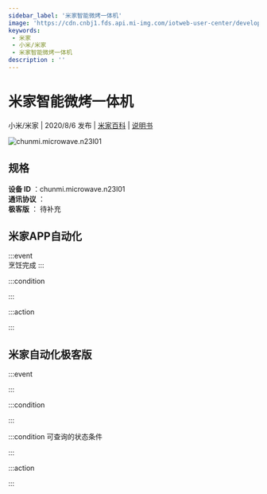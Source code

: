 ```yaml
---
sidebar_label: '米家智能微烤一体机'
image: 'https://cdn.cnbj1.fds.api.mi-img.com/iotweb-user-center/developer_1679047723133seM279KK.png?GalaxyAccessKeyId=AKVGLQWBOVIRQ3XLEW&Expires=9223372036854775807&Signature=0GW15SM4PhFfIKGKqE5wx+9h/7M='
keywords: 
 - 米家
 - 小米/米家
 - 米家智能微烤一体机
description : ''
---
```

# 米家智能微烤一体机

小米/米家 | 2020/8/6 发布 | [米家百科](https://home.mi.com/webapp/content/baike/product/index.html?model=chunmi.microwave.n23l01) | [说明书](https://home.mi.com/views/introduction.html?model=chunmi.microwave.n23l01&region=cn)

![chunmi.microwave.n23l01](https://cdn.cnbj1.fds.api.mi-img.com/iotweb-user-center/developer_1679047723133seM279KK.png?GalaxyAccessKeyId=AKVGLQWBOVIRQ3XLEW&Expires=9223372036854775807&Signature=0GW15SM4PhFfIKGKqE5wx+9h/7M=)

## 规格  
> 
**设备 ID** ：chunmi.microwave.n23l01  
**通讯协议** ：  
**极客版**  ： 待补充 


## 米家APP自动化  

:::event  
烹饪完成
:::

:::condition  

:::

:::action   

:::

## 米家自动化极客版  

:::event  

:::

:::condition  

:::

:::condition 可查询的状态条件  

:::

:::action  

:::

        

